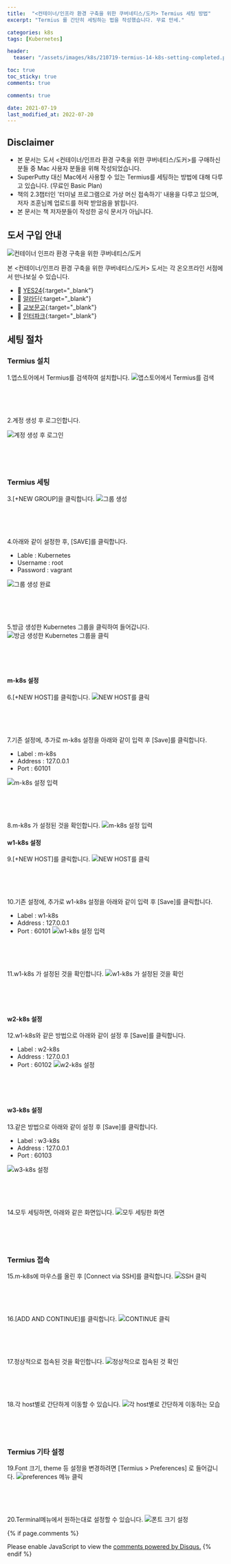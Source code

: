 ```yaml
---
title:  "<컨테이너/인프라 환경 구축을 위한 쿠버네티스/도커> Termius 세팅 방법"
excerpt: "Termius 를 간단히 세팅하는 법을 작성했습니다. 무료 만세."

categories: k8s
tags: [Kubernetes]

header:
  teaser: "/assets/images/k8s/210719-termius-14-k8s-setting-completed.png" 

toc: true
toc_sticky: true
comments: true

comments: true

date: 2021-07-19
last_modified_at: 2022-07-20
---
```

## Disclaimer
* 본 문서는 도서 <컨테이너/인프라 환경 구축을 위한 쿠버네티스/도커>를 구매하신 분들 중 Mac 사용자 분들을 위해 작성되었습니다. 
* SuperPutty 대신 Mac에서 사용할 수 있는 Termius를 세팅하는 방법에 대해 다루고 있습니다. (무료인 Basic Plan)
* 책의 2.3챕터인 '터미널 프로그램으로 가상 머신 접속하기' 내용을 다루고 있으며, 저자 조훈님께 업로드를 허락 받았음을 밝힙니다.
* 본 문서는 책 저자분들이 작성한 공식 문서가 아닙니다.


## 도서 구입 안내
![컨테이너 인프라 환경 구축을 위한 쿠버네티스/도커](/assets/images/k8s/210719-termius-0-book.jpeg)


본 <컨테이너/인프라 환경 구축을 위한 쿠버네티스/도커> 도서는 각 온오프라인 서점에서 만나보실 수 있습니다.
* 📍 [YES24](https://bit.ly/3iq4L5W){:target="_blank"}
* 📍 [알라딘](https://bit.ly/3cpo37M){:target="_blank"}
* 📍 [교보문고](https://bit.ly/3g1dsC7){:target="_blank"}
* 📍 [인터파크](https://bit.ly/3pydepi){:target="_blank"}


## 세팅 절차


### Termius 설치

1.앱스토어에서 Termius를 검색하여 설치합니다.
![앱스토어에서 Termius를 검색](/assets/images/k8s/210719-termius-1-install.png)


<br>
<br>
<br>

2.계정 생성 후 로그인합니다.

![계정 생성 후 로그인](/assets/images/k8s/210719-termius-2-login.png)


<br>
<br>
<br>

### Termius 세팅
3.[+NEW GROUP]을 클릭합니다.
![그룹 생성](/assets/images/k8s/210719-termius-3-add-group-new.png)

<br>
<br>
<br>

4.아래와 같이 설정한 후, [SAVE]를 클릭합니다.
* Lable : Kubernetes
* Username : root
* Password : vagrant

![그룹 생성 완료](/assets/images/k8s/210719-termius-4-group-setting.png)

<br>
<br>
<br>

5.방금 생성한 Kubernetes 그룹을 클릭하여 들어갑니다.
![방금 생성한 Kubernetes 그룹을 클릭](/assets/images/k8s/210719-termius-5-group-click.png)


<br>
<br>
<br>

#### m-k8s 설정

6.[+NEW HOST]를 클릭합니다.
![NEW HOST를 클릭](/assets/images/k8s/210719-termius-6-newhost-click.png)


<br>
<br>
<br>


7.기존 설정에, 추가로 m-k8s 설정을 아래와 같이 입력 후 [Save]를 클릭합니다.
* Label : m-k8s
* Address : 127.0.0.1
* Port : 60101

![m-k8s 설정 입력](/assets/images/k8s/210719-termius-7-m-k8s-setting.png)


<br>
<br>
<br>


8.m-k8s 가 설정된 것을 확인합니다.
![m-k8s 설정 입력](/assets/images/k8s/210719-termius-8-m-k8s-completed.png)




#### w1-k8s 설정

9.[+NEW HOST]를 클릭합니다.
![NEW HOST를 클릭](/assets/images/k8s/210719-termius-9-add-w1-k8s.png)


<br>
<br>
<br>


10.기존 설정에, 추가로 w1-k8s 설정을 아래와 같이 입력 후 [Save]를 클릭합니다.
* Label : w1-k8s
* Address : 127.0.0.1
* Port : 60101
![ w1-k8s 설정 입력](/assets/images/k8s/210719-termius-10-add-w1-k8s-setting.png)


<br>
<br>
<br>

11.w1-k8s 가 설정된 것을 확인합니다.
![w1-k8s 가 설정된 것을 확인](/assets/images/k8s/210719-termius-11-w1-k8s-completed.png)


<br>
<br>
<br>

#### w2-k8s 설정

12.w1-k8s와 같은 방법으로 아래와 같이 설정 후 [Save]를 클릭합니다.
* Label : w2-k8s
* Address : 127.0.0.1
* Port : 60102
![w2-k8s 설정](/assets/images/k8s/210719-termius-12-w2-k8s.png)


<br>
<br>
<br>

#### w3-k8s 설정

13.같은 방법으로 아래와 같이 설정 후 [Save]를 클릭합니다.
* Label : w3-k8s
* Address : 127.0.0.1
* Port : 60103

![w3-k8s 설정](/assets/images/k8s/210719-termius-13-w3-k8s.png)


<br>
<br>
<br>

14.모두 세팅하면, 아래와 같은 화면입니다.
![모두 세팅한 화면](/assets/images/k8s/210719-termius-14-k8s-setting-completed.png)

<br>
<br>
<br>

### Termius 접속

15.m-k8s에 마우스를 올린 후 [Connect via SSH]를 클릭합니다. 
![SSH 클릭](/assets/images/k8s/210719-termius-15-m-k8s-ssh-connect.png)

<br>
<br>
<br>


16.[ADD AND CONTINUE]를 클릭합니다.
![CONTINUE 클릭](/assets/images/k8s/210719-termius-16-m-k8s-add-anda-continue.png)

<br>
<br>
<br>



17.정상적으로 접속된 것을 확인합니다.
![정상적으로 접속된 것 확인](/assets/images/k8s/210719-termius-17-m-k8s-connect-completed.png)


<br>
<br>
<br>



18.각 host별로 간단하게 이동할 수 있습니다.
![각 host별로 간단하게 이동하는 모습](/assets/images/k8s/210719-termius-18-completed.gif)


<br>
<br>
<br>

### Termius 기타 설정
19.Font 크기, theme 등 설정을 변경하려면 [Termius > Preferences] 로 들어갑니다.
![preferences 메뉴 클릭](/assets/images/k8s/210719-termius-19-prefrence.png)


<br>
<br>
<br>

20.Terminal메뉴에서 원하는대로 설정할 수 있습니다.
![폰트 크기 설정](/assets/images/k8s/210719-termius-20-prefrence-terminal.png)



{% if page.comments %}
<div id="disqus_thread"></div>
<script>
    (function() { // DON'T EDIT BELOW THIS LINE
    var d = document, s = d.createElement('script');
    s.src = 'https://lifeoncloud-github-io.disqus.com/embed.js';
    s.setAttribute('data-timestamp', +new Date());
    (d.head || d.body).appendChild(s);
    })();
</script>
<noscript>Please enable JavaScript to view the <a href="https://disqus.com/?ref_noscript">comments powered by Disqus.</a></noscript>
{% endif %}
